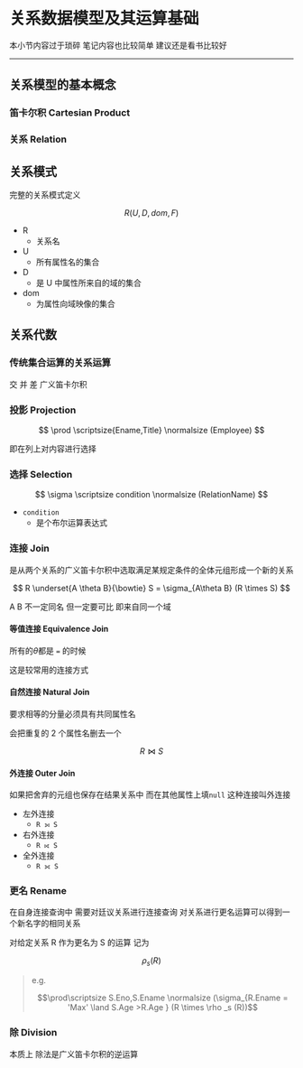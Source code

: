 # 关系数据模型及其运算基础

本小节内容过于琐碎 笔记内容也比较简单 建议还是看书比较好

---

## 关系模型的基本概念

### 笛卡尔积 Cartesian Product

### 关系 Relation

## 关系模式

完整的关系模式定义

$$
R(U,D,dom,F)
$$

- R
  - 关系名
- U
  - 所有属性名的集合
- D
  - 是 U 中属性所来自的域的集合
- dom
  - 为属性向域映像的集合

## 关系代数

### 传统集合运算的关系运算

交 并 差 广义笛卡尔积

### 投影 Projection

$$
\prod \scriptsize{Ename,Title} \normalsize (Employee)
$$

即在列上对内容进行选择

### 选择 Selection

$$
\sigma \scriptsize condition \normalsize (RelationName)
$$

- `condition`
  - 是个布尔运算表达式

### 连接 Join

是从两个关系的广义笛卡尔积中选取满足某规定条件的全体元组形成一个新的关系

$$
R \underset{A \theta B}{\bowtie} S = \sigma_{A\theta B} (R \times S)
$$

A B 不一定同名 但一定要可比 即来自同一个域

#### 等值连接 Equivalence Join

所有的$\theta$都是 `=` 的时候

这是较常用的连接方式

#### 自然连接 Natural Join

要求相等的分量必须具有共同属性名

会把重复的 2 个属性名删去一个

$$
R \bowtie S
$$

#### 外连接 Outer Join

如果把舍弃的元组也保存在结果关系中 而在其他属性上填`null` 这种连接叫外连接

- 左外连接
  - `R ⟕ S`
- 右外连接
  - `R ⟖ S`
- 全外连接
  - `R ⟗ S`

### 更名 Rename

在自身连接查询中 需要对廷议关系进行连接查询 对关系进行更名运算可以得到一个新名字的相同关系

对给定关系 R 作为更名为 S 的运算 记为

$$
\rho_s (R)
$$

> e.g.
>
> $$\prod\scriptsize S.Eno,S.Ename \normalsize (\sigma_{R.Ename = 'Max' \land S.Age >R.Age } (R \times \rho _s (R))$$

### 除 Division

本质上 除法是广义笛卡尔积的逆运算

​
